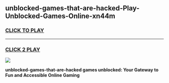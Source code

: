 
## unblocked-games-that-are-hacked-Play-Unblocked-Games-Online-xn44m
<h3>
<a href="https://premium76.site?title=unblocked-games-that-are-hacked&ref=25A">CLICK TO PLAY</a></h3>
<hr>

<h3>
<a href="https://premium76.site?title=unblocked-games-that-are-hacked&ref=25A">CLICK 2 PLAY</a>
  
</h3>

<a href="https://premium76.site?title=unblocked-games-that-are-hacked&ref=25A"><img src="https://clearcache.store/games.png"></a>


**unblocked-games-that-are-hacked games unblocked: Your Gateway to Fun and Accessible Online Gaming**
